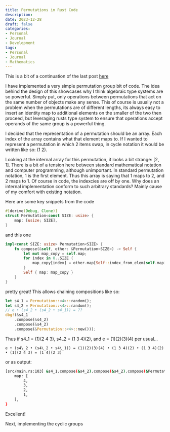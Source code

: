 ```yaml
---
title: Permutations in Rust Code 
description: 
date: 2023-12-28
draft: false
categories:
- Personal
- Journal
- Development
tags:
- Personal
- Journal
- Mathematics
---
```


This is a bit of a continuation of the last post [here](/posts/2023-12-26-minimal-representations.md)

I have implemented a very simple permutation group bit of code. The idea behind the design of this showcases why I think algebraic type systems are so powerful. Simply put, only operations between permutations that act on the same number of objects make any sense. This of course is usually not a problem when the permutations are of different lengths, its always easy to insert an identity map to additional elements on the smaller of the two then proceed, but leveraging rusts type system to ensure that operations accept operands of the same group is a powerful thing.

I decided that the representation of a permutation should be an array. Each index of the array contains what that element maps to. If I wanted to represent a permutation in which 2 items swap, in cycle notation it would be written like so: (1 2).

Looking at the internal array for this permutation, it looks a bit strange: [2, 1]. There is a bit of a tension here between standard mathematical notation and computer programming, although unimportant. In standard permutation notation, 1 is the first element. Thus this array is saying that 1 maps to 2, and 2 maps to 1. Of course in code, the indexcies are off by one. Why does an internal implementation conform to such arbitrary standards? Mainly cause of my comfort with existing notation.

Here are some key snippets from the code

```rust
#[derive(Debug, Clone)]
struct Permutation<const SIZE: usize> {
    map: [usize; SIZE],
}
```

and this one

```rust
impl<const SIZE: usize> Permutation<SIZE> {
    fn compose(&self, other: &Permutation<SIZE>) -> Self {
        let mut map_copy = self.map;
        for index in 0..SIZE {
            map_copy[index] = other.map[Self::index_from_elem(self.map[index])];
        }
        Self { map: map_copy }
    }
}
```

pretty great! This allows chaining compositions like so:

```rust
let s4_1 = Permutation::<4>::random();
let s4_2 = Permutation::<4>::random();
// e • (s4_2 • (s4_2 • s4_1)) = ??
dbg!(&s4_1
    .compose(&s4_2)
    .compose(&s4_2)
    .compose(&Permutation::<4>::new()));
```

Thus if s4\_1 = (1)(2 4 3), s4\_2 = (1 3 4)(2), and e = (1)(2)(3)(4) per usual...

```e • (s4\_2 • (s4\_2 • s4\_1)) = (1)(2)(3)(4) • (1 3 4)(2) • (1 3 4)(2) • (1)(2 4 3) = (1 4)(2 3)```

or as output:

```bash
[src/main.rs:103] &s4_1.compose(&s4_2).compose(&s4_2).compose(&Permutation::<4>::new()) = Permutation {
    map: [
        4,
        3,
        2,
        1,
    ],
}
```

Excellent!

Next, implementing the cyclic groups

